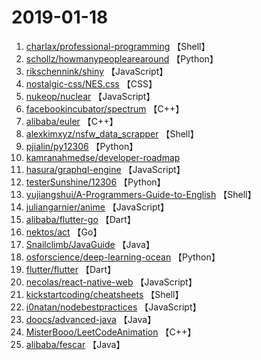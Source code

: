 # 2019-01-18

1. [charlax/professional-programming](https://github.com/charlax/professional-programming) 【Shell】
2. [schollz/howmanypeoplearearound](https://github.com/schollz/howmanypeoplearearound) 【Python】
3. [rikschennink/shiny](https://github.com/rikschennink/shiny) 【JavaScript】
4. [nostalgic-css/NES.css](https://github.com/nostalgic-css/NES.css) 【CSS】
5. [nukeop/nuclear](https://github.com/nukeop/nuclear) 【JavaScript】
6. [facebookincubator/spectrum](https://github.com/facebookincubator/spectrum) 【C++】
7. [alibaba/euler](https://github.com/alibaba/euler) 【C++】
8. [alexkimxyz/nsfw_data_scrapper](https://github.com/alexkimxyz/nsfw_data_scrapper) 【Shell】
9. [pjialin/py12306](https://github.com/pjialin/py12306) 【Python】
10. [kamranahmedse/developer-roadmap](https://github.com/kamranahmedse/developer-roadmap) 
11. [hasura/graphql-engine](https://github.com/hasura/graphql-engine) 【JavaScript】
12. [testerSunshine/12306](https://github.com/testerSunshine/12306) 【Python】
13. [yujiangshui/A-Programmers-Guide-to-English](https://github.com/yujiangshui/A-Programmers-Guide-to-English) 【Shell】
14. [juliangarnier/anime](https://github.com/juliangarnier/anime) 【JavaScript】
15. [alibaba/flutter-go](https://github.com/alibaba/flutter-go) 【Dart】
16. [nektos/act](https://github.com/nektos/act) 【Go】
17. [Snailclimb/JavaGuide](https://github.com/Snailclimb/JavaGuide) 【Java】
18. [osforscience/deep-learning-ocean](https://github.com/osforscience/deep-learning-ocean) 【Python】
19. [flutter/flutter](https://github.com/flutter/flutter) 【Dart】
20. [necolas/react-native-web](https://github.com/necolas/react-native-web) 【JavaScript】
21. [kickstartcoding/cheatsheets](https://github.com/kickstartcoding/cheatsheets) 【Shell】
22. [i0natan/nodebestpractices](https://github.com/i0natan/nodebestpractices) 【JavaScript】
23. [doocs/advanced-java](https://github.com/doocs/advanced-java) 【Java】
24. [MisterBooo/LeetCodeAnimation](https://github.com/MisterBooo/LeetCodeAnimation) 【C++】
25. [alibaba/fescar](https://github.com/alibaba/fescar) 【Java】
